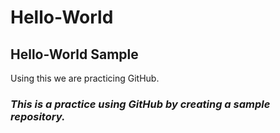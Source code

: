 # Hello-World
## **Hello-World Sample** 
Using this we are practicing GitHub.
### *This is a practice using GitHub by creating a sample repository.*
